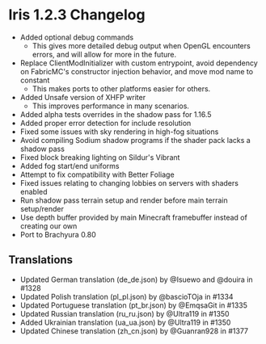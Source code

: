 # Iris 1.2.3 Changelog
    
- Added optional debug commands
    - This gives more detailed debug output when OpenGL encounters errors, and will allow for more in the future.
- Replace ClientModInitializer with custom entrypoint, avoid dependency on FabricMC's constructor injection behavior, and move mod name to constant
    - This makes ports to other platforms easier for others.
- Added Unsafe version of XHFP writer
    - This improves performance in many scenarios.
- Added alpha tests overrides in the shadow pass for 1.16.5
- Added proper error detection for include resolution
- Fixed some issues with sky rendering in high-fog situations
- Avoid compiling Sodium shadow programs if the shader pack lacks a shadow pass
- Fixed block breaking lighting on Sildur's Vibrant
- Added fog start/end uniforms
- Attempt to fix compatibility with Better Foliage
- Fixed issues relating to changing lobbies on servers with shaders enabled
- Run shadow pass terrain setup and render before main terrain setup/render
- Use depth buffer provided by main Minecraft framebuffer instead of creating our own
- Port to Brachyura 0.80

## Translations

- Updated German translation (de_de.json) by @Isuewo and @douira in #1328
- Updated Polish translation (pl_pl.json) by @bascioTOja in #1334
- Updated Portuguese translation (pt_br.json) by @EmqsaGit in #1335
- Updated Russian translation (ru_ru.json) by @Ultra119 in #1350
- Added Ukrainian translation (ua_ua.json) by @Ultra119 in #1350
- Updated Chinese translation (zh_cn.json) by @Guanran928 in #1377
